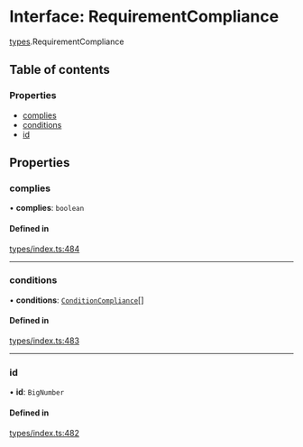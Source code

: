 # Interface: RequirementCompliance

[types](../wiki/types).RequirementCompliance

## Table of contents

### Properties

- [complies](../wiki/types.RequirementCompliance#complies)
- [conditions](../wiki/types.RequirementCompliance#conditions)
- [id](../wiki/types.RequirementCompliance#id)

## Properties

### complies

• **complies**: `boolean`

#### Defined in

[types/index.ts:484](https://github.com/PolymeshAssociation/polymesh-sdk/blob/2d3ac2ae/src/types/index.ts#L484)

___

### conditions

• **conditions**: [`ConditionCompliance`](../wiki/types.ConditionCompliance)[]

#### Defined in

[types/index.ts:483](https://github.com/PolymeshAssociation/polymesh-sdk/blob/2d3ac2ae/src/types/index.ts#L483)

___

### id

• **id**: `BigNumber`

#### Defined in

[types/index.ts:482](https://github.com/PolymeshAssociation/polymesh-sdk/blob/2d3ac2ae/src/types/index.ts#L482)
